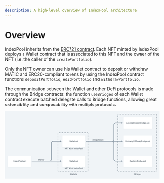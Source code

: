 ```yaml
---
description: A high-level overview of IndexPool architecture
---
```


# Overview

IndexPool inherits from the [ERC721 contract](https://docs.openzeppelin.com/contracts/4.x/api/token/erc721). Each NFT minted by IndexPool deploys a Wallet contract that  is associated to this NFT and the owner of the NFT \(i.e. the caller of the `createPortfolio`\).

Only the NFT owner can use his Wallet contract to deposit or withdraw MATIC and ERC20-compliant tokens by using the IndexPool contract functions `depositPortfolio`, `editPortfolio` and `withdrawPortfolio`.

The communication between the Wallet and other DeFi protocols is made through the Bridge contracts: the function `useBridges` of each Wallet contract execute batched delegate calls to Bridge functions, allowing great extensibility and composability with multiple protocols.

![IndexPool architecture](../.gitbook/assets/indexpool-2x%20%282%29.png)

